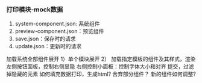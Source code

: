 ### 打印模块-mock数据

1. system-component.json: 系统组件
2. preview-component.json：预览组件
3. save.json：保存时的请求
4. update.json：更新时的请求


加载系统全部组件展开
    1）单个模块展开
    2）
加载指定模板的组件及其样式，渲染
左侧按钮面板，控制右侧显隐
右侧控制小面板：控制字体大小和对齐
提交，过滤掉隐藏的元素
如何填充数据打印，生成html?
舍弃部分组件？
新的组件如何调整?

